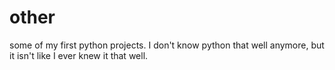# other

some of my first python projects. I don't know python that well anymore, but it isn't like I ever knew it that well.
